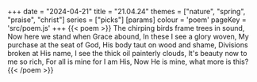 +++
date = "2024-04-21"
title = "21.04.24"
themes = ["nature", "spring", "praise", "christ"]
series = ["picks"]
[params]
  colour = 'poem'
  pageKey = 'src/poem.js'
+++
{{< poem >}}
The chirping birds frame trees in sound,
Now here we stand when Grace abound,
In these I see a glory woven,
My purchase at the seat of God,
His body taut on wood and shame,
Divisions broken at His name,
I see the thick oil painterly clouds,
It's beauty now to me so rich,
For all is mine for I am His,
Now He is mine, what more is this?
{{< /poem >}}